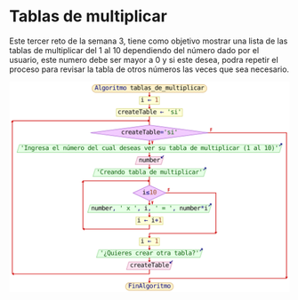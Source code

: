 <h1>Tablas de multiplicar</h1>
<p>Este tercer reto de la semana 3, tiene como objetivo mostrar una lista de las tablas de multiplicar del 1 al 10 dependiendo del número dado por el usuario, este numero debe ser mayor a 0 y si este desea, podra repetir el proceso para revisar la tabla de otros números las veces que sea necesario.</p>
<img src="./tablas_de_multiplicar.svg" alt = "Diagrama del problema" width = "600" heigth = "600">
